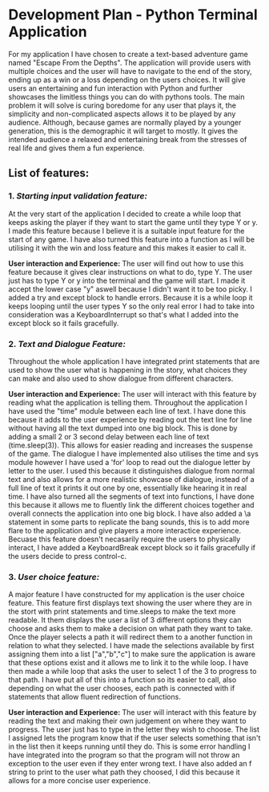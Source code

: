 # **Development Plan - Python Terminal Application**

For my application I have chosen to create a text-based adventure game named "Escape From the Depths". The application will provide users with multiple choices and the user will have to navigate to the end of the story, ending up as a win or a loss depending on the users choices. It will give users an entertaining and fun interaction with Python and further showcases the  limitless things you can do with pythons tools. The main problem it will solve is curing boredome for any user that plays it, the simplicity and non-complicated aspects allows it to be played by any audience. Although, because games are normally played by a younger generation, this is the demographic it will target to mostly. It gives the intended audience a relaxed and entertaining break from the stresses of real life and gives them a fun experience. 

## **List of features:**

### 1. _**Starting input validation feature:**_  
At the very start of the application I decided to create a while loop that keeps asking the player if they want to start the game until they type Y or y. I made this feature because I believe it is a suitable input feature for the start of any game. I have also turned this feature into a function as I will be utilising it with the win and loss feature and this makes it easier to call it.

**User interaction and Experience:**
The user will find out how to use this feature because it gives clear instructions on what to do, type Y. The user just has to type Y or y into the terminal and the game will start. I made it accept the lower case "y" aswell because I didn't want it to be too picky. I added a try and except block to handle errors. Because it is a while loop it keeps looping until the user types Y so the only real error I had to take into consideration was a KeyboardInterrupt so that's what I added into the except block so it fails gracefully.

### 2. _**Text and Dialogue Feature:**_
Throughout the whole application I have integrated print statements that are used to show the user what is happening in the story, what choices they can make and also used to show dialogue from different characters. 

**User interaction and Experience:**
The user will interact with this feature by reading what the application is telling them. Throughout the application I have used the "time" module between each line of text. I have done this because it adds to the user experience by reading out the text line for line without having all the text dumped into one big block. This is done by adding a small 2 or 3 second delay between each line of text (time.sleep(3)). This allows for easier reading and increases the suspense of the game. The dialogue I have implemented also utilises the time and sys module however I have used a 'for' loop to read out the dialogue letter by letter to the user. I used this because it distinguishes dialogue from normal text and also allows for a more realistic showcase of dialogue, instead of a full line of text it prints it out one by one, essentially like hearing it in real time. I have also turned all the segments of text into functions, I have done this because it allows me to fluently link the different choices together and overall connects the application into one big block. I have also added a \a statement in some parts to replicate the bang sounds, this is to add more flare to the application and give players a more interactice experience. Becuase this feature doesn't necasarily require the users to physically interact, I have added a KeyboardBreak except block so it fails gracefully if the users decide to press control-c.

### 3. _**User choice feature:**_

A major feature I have constructed for my application is the user choice feature. This feature first displays text showing the user where they are in the stort with print statements and time.sleeps to make the text more readable. It them displays the user a list of 3 different options they can choose and asks them to make a decision on what path they want to take. Once the player selects a path it will redirect them to a another function in relation to what they selected. I have made the selections available by first assigning them into a list ["a","b","c"] to make sure the application is aware that these options exist and it allows me to link it to the while loop. I have then made a while loop that asks the user to select 1 of the 3 to progress to that path. I have put all of this into a function so its easier to call, also depending on what the user chooses, each path is connected with if statements that allow fluent redirection of functions.

**User interaction and Experience:**
The user will interact with this feature by reading the text and making their own judgement on where they want to progress. The user just has to type in the letter they wish to choose. The list I assigned lets the program know that if the user selects something that isn't in the list then it keeps running until they do. This is some error handling I have integrated into the program so that the program will not throw an exception to the user even if they enter wrong text. I have also added an f string to print to the user what path they choosed, I did this because it allows for a more concise user experience.